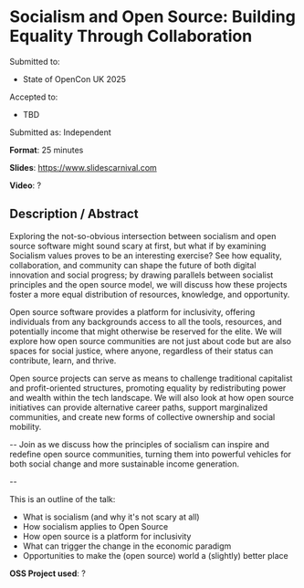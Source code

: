 # Socialism and Open Source: Building Equality Through Collaboration

Submitted to:
- State of OpenCon UK 2025

Accepted to: 
- TBD

Submitted as: Independent

**Format**: 25 minutes

**Slides**: https://www.slidescarnival.com

**Video**: ?

## Description / Abstract

Exploring the not-so-obvious intersection between socialism and open source software might sound scary at first, but what if by examining Socialism values proves to be an interesting exercise?
See how equality, collaboration, and community can shape the future of both digital innovation and social progress; by drawing parallels between socialist principles and the open source model, we will discuss how these projects foster a more equal distribution of resources, knowledge, and opportunity.

Open source software provides a platform for inclusivity, offering individuals from any backgrounds access to all the tools, resources, and potentially income that might otherwise be reserved for the elite. 
We will explore how open source communities are not just about code but are also spaces for social justice, where anyone, regardless of their status can contribute, learn, and thrive.

Open source projects can serve as means to challenge traditional capitalist and profit-oriented structures, promoting equality by redistributing power and wealth within the tech landscape. 
We will also look at how open source initiatives can provide alternative career paths, support marginalized communities, and create new forms of collective ownership and social mobility.

--
Join as we discuss how the principles of socialism can inspire and redefine open source communities, turning them into powerful vehicles for both social change and more sustainable income generation.

-- 

This is an outline of the talk:

- What is socialism (and why it's not scary at all)
- How socialism applies to Open Source
- How open source is a platform for inclusivity
- What can trigger the change in the economic paradigm
- Opportunities to make the (open source) world a (slightly) better place

**OSS Project used**: ?